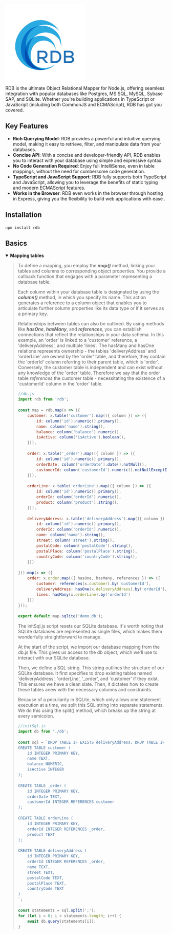 ![RDB](./docs/logo-sm.jpg)  
RDB is the ultimate Object Relational Mapper for Node.js, offering seamless integration with popular databases like Postgres, MS SQL, MySQL, Sybase SAP, and SQLite. Whether you're building applications in TypeScript or JavaScript  (including both CommonJS and ECMAScript), RDB has got you covered.

## Key Features

- **Rich Querying Model**: RDB provides a powerful and intuitive querying model, making it easy to retrieve, filter, and manipulate data from your databases.
- **Concise API**: With a concise and developer-friendly API, RDB enables you to interact with your database using simple and expressive syntax.
- **No Code Generation Required**: Enjoy full IntelliSense, even in table mappings, without the need for cumbersome code generation.
- **TypeScript and JavaScript Support**: RDB fully supports both TypeScript and JavaScript, allowing you to leverage the benefits of static typing and modern ECMAScript features.
- **Works in the Browser**: RDB even works in the browser through hosting in Express, giving you the flexibility to build web applications with ease     .

## Installation
`npm install rdb`  

## Basics    
<details open><summary><strong>Mapping tables</strong></summary><blockquote style="background: transparent">
To define a mapping, you employ the <strong><i>map()</i></strong> method, linking your tables and columns to corresponding object properties. You provide a callback function that engages with a parameter representing a database table.

Each column within your database table is designated by using the <strong><i>column()</i></strong> method, in which you specify its name. This action generates a reference to a column object that enables you to articulate further column properties like its data type or if it serves as a primary key.

Relationships between tables can also be outlined. By using methods like <strong><i>hasOne</i></strong>, <strong><i>hasMany</i></strong>, and <strong><i>references</i></strong>, you can establish connections that reflect the relationships in your data schema. In this example, an 'order' is linked to a 'customer' reference, a 'deliveryAddress', and multiple 'lines'. The hasMany and hasOne relations represents ownership - the tables 'deliveryAddress' and 'orderLine' are owned by the 'order' table, and therefore, they contain the 'orderId' column referring to their parent table, which is 'order'. Conversely, the customer table is independent and can exist without any knowledge of the 'order' table. Therefore we say that the order table <i>references</i> the customer table - necessitating the existence of a 'customerId' column in the 'order' table.

```javascript
//db.js
import rdb from 'rdb';

const map = rdb.map(x => ({
	customer: x.table('customer').map(({ column }) => ({
		id: column('id').numeric().primary(),
		name: column('name').string(),
		balance: column('balance').numeric(),
		isActive: column('isActive').boolean(),
	})),

	order: x.table('_order').map(({ column }) => ({
		id: column('id').numeric().primary(),
		orderDate: column('orderDate').date().notNull(),
		customerId: column('customerId').numeric().notNullExceptInsert(),
	})),

	orderLine: x.table('orderLine').map(({ column }) => ({
		id: column('id').numeric().primary(),
		orderId: column('orderId').numeric(),
		product: column('product').string(),
	})),

	deliveryAddress: x.table('deliveryAddress').map(({ column }) => ({
		id: column('id').numeric().primary(),
		orderId: column('orderId').numeric(),
		name: column('name').string(),
		street: column('street').string(),
		postalCode: column('postalCode').string(),
		postalPlace: column('postalPlace').string(),
		countryCode: column('countryCode').string(),
	}))

})).map(x => ({
	order: x.order.map(({ hasOne, hasMany, references }) => ({
		customer: references(x.customer).by('customerId'),
		deliveryAddress: hasOne(x.deliveryAddress).by('orderId'),
		lines: hasMany(x.orderLine).by('orderId')
	}))
}));

export default map.sqlite('demo.db');
```
The initSql.js script resets our SQLite database. It's worth noting that SQLite databases are represented as single files, which makes them wonderfully straightforward to manage.

At the start of the script, we import our database mapping from the db.js file. This gives us access to the db object, which we'll use to interact with our SQLite database.

Then, we define a SQL string. This string outlines the structure of our SQLite database. It first specifies to drop existing tables named 'deliveryAddress', 'orderLine', '_order', and 'customer' if they exist. This ensures we have a clean slate. Then, it dictates how to create these tables anew with the necessary columns and constraints.

Because of a peculiarity in SQLite, which only allows one statement execution at a time, we split this SQL string into separate statements. We do this using the split() method, which breaks up the string at every semicolon.
```javascript
//initSql.js
import db from './db';

const sql = `DROP TABLE IF EXISTS deliveryAddress; DROP TABLE IF EXISTS orderLine; DROP TABLE IF EXISTS _order; DROP TABLE IF EXISTS customer;
CREATE TABLE customer (
    id INTEGER PRIMARY KEY,
    name TEXT,
    balance NUMERIC,
    isActive INTEGER
);

CREATE TABLE _order (
    id INTEGER PRIMARY KEY,
    orderDate TEXT,
    customerId INTEGER REFERENCES customer
);

CREATE TABLE orderLine (
    id INTEGER PRIMARY KEY,
    orderId INTEGER REFERENCES _order,
    product TEXT
);

CREATE TABLE deliveryAddress (
    id INTEGER PRIMARY KEY,
    orderId INTEGER REFERENCES _order,
    name TEXT, 
    street TEXT,
    postalCode TEXT,
    postalPlace TEXT,
    countryCode TEXT
)
`;

const statements = sql.split(';');
for (let i = 0; i < statements.length; i++) {
	await db.query(statements[i]);
}
```
</details>